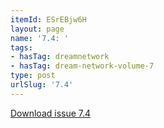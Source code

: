 ```yaml
---
itemId: ESrEBjw6H
layout: page
name: '7.4: '
tags:
- hasTag: dreamnetwork
- hasTag: dream-network-volume-7
type: post
urlSlug: '7.4'
---
```

<a href="../files/pdfs/Volume_7/7.4-Dream-Network-Bulletin_Volume-7-Number-4.pdf" download="">Download issue 7.4</a>